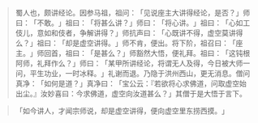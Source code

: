 
> 蜀人也，颇讲经论。因参马祖，祖问：​「见说座主大讲得经论，是否？​」师曰：​「不敢。​」祖曰：​「将甚么讲？​」师曰：​「将心讲。​」祖曰：​「心如工伎儿，意如和伎者，争解讲得？​」师抗声曰：​「心既讲不得，虚空莫讲得么？​」祖曰：​「却是虚空讲得。​」师不肯，便出。将下阶，祖召曰：​「座主。​」师回首，祖曰：​「是甚么？​」师豁然大悟，便礼拜。祖曰：​「这钝根阿师，礼拜作么？​」师曰：​「某甲所讲经论，将谓无人及得，今日被大师一问，平生功业，一时冰释。​」礼谢而退。乃隐于洪州西山，更无消息。僧问真净：​「如何是道？​」真净曰：​「宝公云：『若欲将心求佛道，问取虚空始出尘。』汝妙喜曰：今求佛道，虚空向汝道甚么？​」其僧于是大悟于言下。

> 「如今讲人，才闻宗师说，却是虚空讲得，便向虚空里东捞西摸。​」
